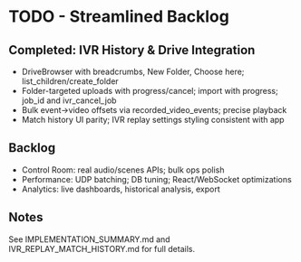 # TODO - Streamlined Backlog

## Completed: IVR History & Drive Integration
- DriveBrowser with breadcrumbs, New Folder, Choose here; list_children/create_folder
- Folder-targeted uploads with progress/cancel; import with progress; job_id and ivr_cancel_job
- Bulk event→video offsets via recorded_video_events; precise playback
- Match history UI parity; IVR replay settings styling consistent with app

## Backlog
- Control Room: real audio/scenes APIs; bulk ops polish
- Performance: UDP batching; DB tuning; React/WebSocket optimizations
- Analytics: live dashboards, historical analysis, export

## Notes
See IMPLEMENTATION_SUMMARY.md and IVR_REPLAY_MATCH_HISTORY.md for full details.


